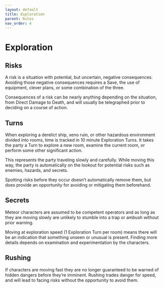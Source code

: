 ```yaml
---
layout: default
title: Exploration
parent: Rules
nav_order: 4
---
```


# Exploration

## Risks

A risk is a situation with potential, but uncertain, negative consequences. Avoiding those negative consequences requires a Save, the use of equipment, clever plans, or some combination of the three.

Consequences of a risk can be nearly anything depending on the situation, from Direct Damage to Death, and will usually be telegraphed prior to deciding on a course of action.

## Turns

When exploring a derelict ship, xeno ruin, or other hazardous environment divided into rooms, time is tracked in 10 minute Exploration Turns. It takes the party a Turn to explore a new room, examine the current room, or perform some other significant action.

This represents the party traveling slowly and carefully. While moving this way, the party is automatically on the lookout for potential risks such as enemies, hazards, and secrets.

Spotting risks before they occur doesn’t automatically remove them, but does provide an opportunity for avoiding or mitigating them beforehand.

## Secrets

Meteor characters are assumed to be competent operators and as long as they are moving slowly are unlikely to stumble into a trap or ambush without prior warning.

Moving at exploration speed (1 Exploration Turn per room) means there will be an indication that something unseen or unusual is present. Finding more details depends on examination and experimentation by the characters.

## Rushing

If characters are moving fast they are no longer guaranteed to be warned of hidden dangers before they’re imminent. Rushing trades danger for speed, and will lead to facing risks without the opportunity to avoid them.